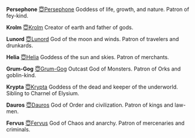 **Persephone**
[😇Persephone](😇Persephone.md)
Goddess of life, growth, and nature. Patron of fey-kind.

**Krolm**
[😇Krolm](😇Krolm.md)
Creator of earth and father of gods.

**Lunord**
[😇Lunord](😇Lunord.md)
God of the moon and winds. Patron of travelers and drunkards.

**Helia**
[😇Helia](😇Helia.md)
Goddess of the sun and skies. Patron of merchants.

**Grum-Gog**
[😇Grum-Gog](😇Grum-Gog.md)
Outcast God of Monsters. Patron of Orks and goblin-kind.

**Krypta**
[😇Krypta](😇Krypta.md)
Goddess of the dead and keeper of the underworld. Sibling to Charnel of Elysium.

**Dauros**
[😇Dauros](😇Dauros.md)
God of Order and civilization. Patron of kings and law-men.

**Fervus**
[😇Fervus](😇Fervus.md)
God of Chaos and anarchy. Patron of mercenaries and criminals.